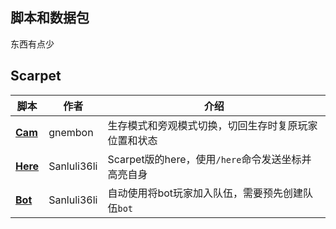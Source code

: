 ## 脚本和数据包

东西有点少

## Scarpet

脚本 | 作者 | 介绍
-- | -- | --
[**Cam**](https://github.com/gnembon/scarpet/blob/master/programs/survival/cam.sc) | gnembon | 生存模式和旁观模式切换，切回生存时复原玩家位置和状态
[**Here**](Sanluli36li/here.sc) | Sanluli36li | Scarpet版的here，使用`/here`命令发送坐标并高亮自身
[**Bot**](Sanluli36li/bot.sc) | Sanluli36li | 自动使用将bot玩家加入队伍，需要预先创建队伍`bot`